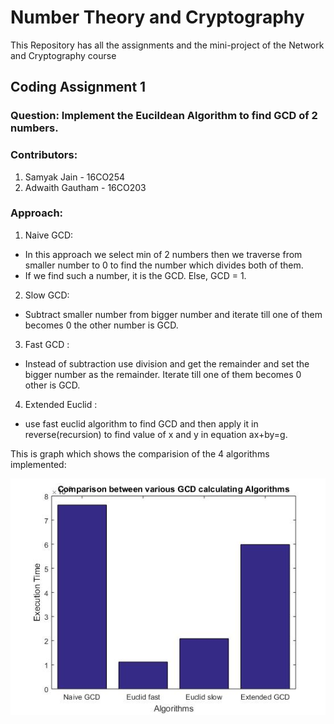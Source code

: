 # Number Theory and Cryptography
This Repository has all the assignments and the mini-project of the Network and Cryptography course

## Coding Assignment 1

### Question: Implement the Eucildean Algorithm to find GCD of 2 numbers. 

### Contributors:

1. Samyak Jain - 16CO254
2. Adwaith Gautham - 16CO203

### Approach: 

1) Naive GCD: 

* In this approach we select min of 2 numbers then we traverse from smaller number to 0 to find the number which divides both of them.
* If we find such a number, it is the GCD. Else, GCD = 1.

2) Slow GCD:

* Subtract smaller number from bigger number and iterate till one of them becomes 0 the other number is GCD.

3) Fast GCD :

* Instead of subtraction use division and get the remainder and set the bigger number as the remainder. Iterate till one of them becomes 0 other is GCD.

4) Extended Euclid :
* use fast euclid algorithm to find GCD and then apply it in reverse(recursion) to find value of x and y in equation ax+by=g.

This is graph which shows the comparision of the 4 algorithms implemented: 

![Graph](./GCD_16_24.jpg)

